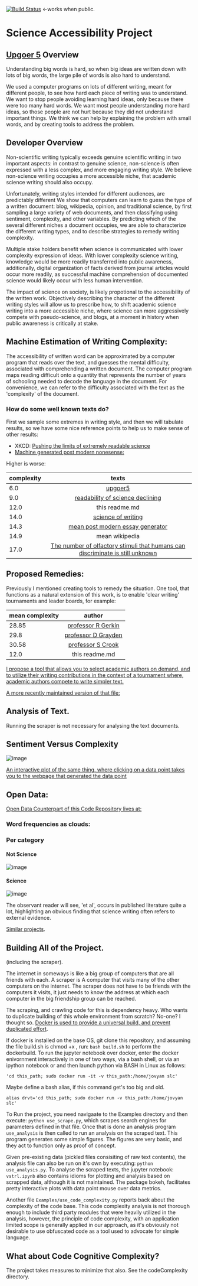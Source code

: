 [![Build Status](https://travis-ci.com/russelljjarvis/ScienceAccessibility.png)](https://travis-ci.com/russelljjarvis/ScienceAccessibility) <-works when public.
# Science Accessibility Project

## [Upgoer 5](http://splasho.com/upgoer5/library.php) Overview
Understanding big words is hard, so when big ideas are written down with lots of big words, the large pile of words is also hard to understand. 

We used a computer programs on lots of different writing, meant for different people, to see how hard each piece of writing was to understand. We want to stop people avoiding learning hard ideas, only because there were too many hard words. We want most people understanding more hard ideas, so those people are not hurt because they did not understand important things. We think we can help by explaining the problem with small words, and by creating tools to address the problem.

## Developer Overview 
Non-scientific writing typically exceeds genuine scientific writing in two important aspects: in contrast to genuine science, non-science is often expressed with a less complex, and more engaging writing style. We believe non-science writing occupies a more accessible niche, that academic science writing should also occupy. 

Unfortunately, writing styles intended for different audiences, are predictably different We show that computers can learn to guess the type of a written document: blog, wikipedia, opinion, and traditional science, by first sampling a large variety of web documents, and then classifying using sentiment, complexity, and other variables. By predicting which of the several different niches a document occupies, we are able to characterize the different writing types, and to describe strategies to remedy writing complexity.

Multiple stake holders benefit when science is communicated with lower complexity expression of ideas. With lower complexity science writing, knowledge would be more readily transferred into public awareness, additionally, digital organization of facts derived from journal articles would occur more readily, as successful machine comprehension of documented science would likely occur with less human intervention. 

The impact of science on society, is likely propotional to the accessibility of the written work. Objectively describing the character of the different writing styles will allow us to prescribe how, to shift academic science writing into a more accessible niche, where science can more aggressively compete with pseudo-science, and blogs, at a moment in history when public awareness is critically at stake.

## Machine Estimation of Writing Complexity:
The accessibility of written word can be approximated by a computer program that reads over the text, and guesses the mental difficulty, associated with comprehending a written document. The computer program maps reading difficult onto a quantity that represents the number of years of schooling needed to decode the language in the document. For convenience, we can refer to the difficulty associated with the text as the 'complexity' of the document. 

### How do some well known texts do?

First we sample some extremes in writing style, and then we will tabulate results, so we have some nice reference points to help us to make sense of other results:

* XKCD: [Pushing the limits of extremely readable science](http://splasho.com/upgoer5/library.php)
* [Machine generated post modern nonesense:](http://www.elsewhere.org/pomo/)

Higher is worse:

| complexity   |      texts      |
|----------|:-------------:|
| 6.0   | [upgoer5](http://splasho.com/upgoer5/library.php)   |
| 9.0 |    [readability of science declining](https://elifesciences.org/download/aHR0cHM6Ly9jZG4uZWxpZmVzY2llbmNlcy5vcmcvYXJ0aWNsZXMvMjc3MjUvZWxpZmUtMjc3MjUtdjIucGRm/elife-27725-v2.pdf?_hash=WA%2Fey48HnQ4FpVd6bc0xCTZPXjE5ralhFP2TaMBMp1c%3D)   |
| 12.0 | this readme.md |
| 14.0 | [science of writing](https://cseweb.ucsd.edu/~swanson/papers/science-of-writing.pdf) |
| 14.3 | [mean post modern essay generator](http://www.elsewhere.org/pomo/) |
| 14.9 | mean wikipedia |
| 17.0 | [The number of olfactory stimuli that humans can discriminate is still unknown](https://elifesciences.org/articles/08127)|



## Proposed Remedies:
Previously I mentioned creating tools to remedy the situation. One tool, that functions as a natural extension of this work, is to enable 'clear writing' tournaments and leader boards, for example:

| mean complexity   |      author      |
|----------|:-------------:|
| 28.85 | [professor R Gerkin](https://scholar.google.com/citations?user=GzG5kRAAAAAJ&hl=en&oi=sra)   |
| 29.8 | [professor D Grayden](https://scholar.google.com/citations?user=X7aP2LIAAAAJ&hl=en) |
| 30.58 |     [professor S Crook](https://scholar.google.com/citations?user=xnsDhO4AAAAJ&hl=en&oe=ASCII&oi=sra)  |
| 12.0 | this readme.md |



[I propose a tool that allows you to select academic authors on demand, and to utilize their writing contributions in the context of a tournament where, academic authors compete to write simpler text.](https://github.com/russelljjarvis/ScienceAccessibility/blob/dev/Examples/Incentivise_by_competing.ipynb)

[A more recently maintained version of that file:](https://github.com/russelljjarvis/ScienceAccessibility/blob/dev/Examples/compete.py)

## Analysis of Text.
Running the scraper is not necessary for analysing the text documents. 

## Sentiment Versus Complexity
     		
![image](https://user-images.githubusercontent.com/7786645/52097960-3ff13e00-258a-11e9-8a93-aea628526c1e.png)		

[An interactive plot of the same thing, where clicking on a data point takes you to the webpage that generated the data point](https://russelljjarvis.github.io/ScienceAccessibility/)
## Open Data:		
[Open Data Counterpart of this Code Repository lives at:](https://osf.io/yng5u/wiki/home/)

### Word frequencies as clouds:
### Per category
#### Not Science
![image](https://user-images.githubusercontent.com/7786645/52091608-322fbe80-2572-11e9-8553-3e346a8b824e.png)
#### Science
![image](https://user-images.githubusercontent.com/7786645/52091615-352aaf00-2572-11e9-905a-0b75fe0005d7.png)


The observant reader will see, 'et al', occurs in published literature quite a lot, highlighting an obvious finding that science writing often refers to external evidence.


[Similar projects](https://blog.machinebox.io/detect-fake-news-by-building-your-own-classifier-31e516418b1d).


## Building All of the Project.
(including the scraper).

The internet in someways is like a big group of computers that are all friends with each. A scraper is A computer that visits many of the other computers on the internet. The scraper does not have to be friends with the computers it visits, it just needs to know the address at which each computer in the big friendship group can be reached.

The scraping, and crawling code for this is dependency heavy. Who wants to duplicate building of this whole environment from scratch? No-one? I thought so. [Docker is used to provide a universal build, and prevent duplicated effort](https://cloud.docker.com/repository/registry-1.docker.io/russelljarvis/science_accessibility).

If docker is installed on the base OS, git clone this repository, and assuming the file build.sh is chmod +x , run: `bash build.sh` to perform the dockerbuild. To run the jupyter notebook over docker, enter the docker enivornment interactively in one of two ways, via a bash shell, or via an ipython notebook or
and then launch python via BASH in Linux as follows:

```
'cd this_path; sudo docker run -it -v this_path:/home/jovyan slc'
```

Maybe define a bash alias, if this command get's too big and old.

```
alias drvt='cd this_path; sudo docker run -v this_path:/home/jovyan slc'
```

To Run the project, you need navigaate to the Examples directory and then execute:
`python use_scrape.py`, which scrapes search engines for parameters defined in that file.
Once that is done an analysis program `use_analysis` is then called to run an analysis on the scraped text. This program generates some simple figures. The figures are very basic, and they act to function only as proof of concept.

Given pre-existing data (pickled files consisiting of raw text contents), the analysis file can also be run on it's own by executing: `python use_analysis.py`. To analyse the scraped texts, the jupyter notebook: `vstrl.ipynb` also contains idioms for plotting and analysis based on scrapped data, although it is not maintained. The package bokeh, facilitates pretty interactive plots with data point mouse over data metrics.

Another file `Examples/use_code_complexity.py` reports back about the complexity of the code base. This code complexity analysis is not thorough enough to include third party modules that were heavily utilized in the analysis, however, the principle of code complexity, with an application limited scope is generally applied in our approach, as it's obviously not desirable to use obfuscated code as a tool used to advocate for simple language.

## What about Code Cognitive Complexity?
The project takes measures to minimize that also. See the codeComplexity directory. 

